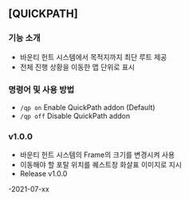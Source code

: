 ## [QUICKPATH]


### 기능 소개

- 바운티 헌트 시스템에서 목적지까지 최단 루트 제공
- 전체 진행 상황을 이동한 맵 단위로 표시

### 명령어 및 사용 방법

- ``/qp on``  Enable QuickPath addon (Default)
- ``/qp off`` Disable QuickPath addon
  
### v1.0.0

- 바운티 헌트 시스템의 Frame의 크기를 변경시켜 사용
- 이동해야 할 포탈 위치를 퀘스트창 화살표 이미지로 지시
- Release v1.0.0
 

-2021-07-xx
